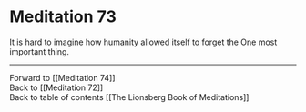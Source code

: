 # Meditation 73

It is hard to imagine how humanity allowed itself to forget the One most important thing. 

___

Forward to [[Meditation 74]]  
Back to [[Meditation 72]]  
Back to table of contents [[The Lionsberg Book of Meditations]]  